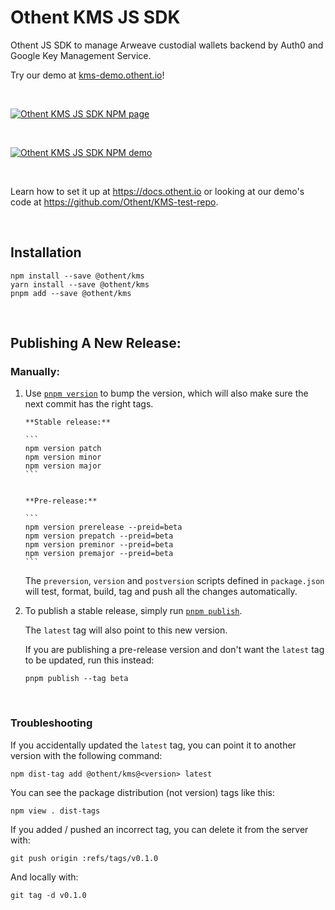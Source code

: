 # Othent KMS JS SDK

Othent JS SDK to manage Arweave custodial wallets backend by Auth0 and Google Key Management Service.

Try our demo at [kms-demo.othent.io](https://kms-demo.othent.io)!

<br />

[![Othent KMS JS SDK NPM page](https://img.shields.io/npm/v/%40othent%2Fkms?style=for-the-badge&color=%23CC3534)](https://www.npmjs.com/package/@othent/kms)

<br />

[![Othent KMS JS SDK NPM demo](https://kms-demo.othent.io/othent-kms-demo-screenshot.png)](https://kms-demo.othent.io)

<br />

Learn how to set it up at https://docs.othent.io or looking at our demo's code at https://github.com/Othent/KMS-test-repo.

<br />

## Installation

    npm install --save @othent/kms
    yarn install --save @othent/kms
    pnpm add --save @othent/kms

<br />

## Publishing A New Release:

### Manually:

1.  Use [`pnpm version`](https://docs.npmjs.com/cli/v7/commands/npm-version) to bump the version, which will also make sure
    the next commit has the right tags.

        **Stable release:**

        ```
        npm version patch
        npm version minor
        npm version major
        ```


        **Pre-release:**

        ```
        npm version prerelease --preid=beta
        npm version prepatch --preid=beta
        npm version preminor --preid=beta
        npm version premajor --preid=beta
        ```

    The `preversion`, `version` and `postversion` scripts defined in `package.json` will test, format, build, tag and push all the changes automatically.

2.  To publish a stable release, simply run [`pnpm publish`](https://docs.npmjs.com/cli/v8/commands/npm-publish).

    The `latest` tag will also point to this new version.

    If you are publishing a pre-release version and don't want the `latest` tag to be updated, run this instead:

        pnpm publish --tag beta

<br />

### Troubleshooting

If you accidentally updated the `latest` tag, you can point it to another version with the following command:

    npm dist-tag add @othent/kms@<version> latest

You can see the package distribution (not version) tags like this:

    npm view . dist-tags

If you added / pushed an incorrect tag, you can delete it from the server with:

    git push origin :refs/tags/v0.1.0

And locally with:

    git tag -d v0.1.0
